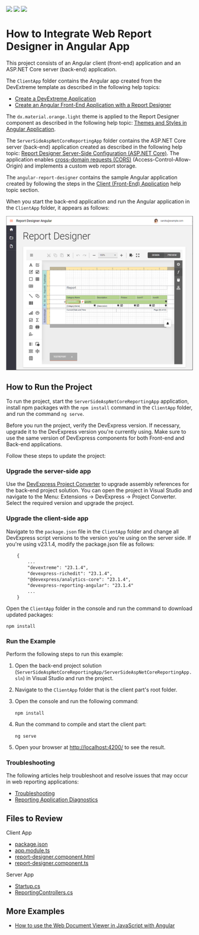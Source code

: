 <!-- default badges list -->
![](https://img.shields.io/endpoint?url=https://codecentral.devexpress.com/api/v1/VersionRange/128596902/2023.2)
[![](https://img.shields.io/badge/Open_in_DevExpress_Support_Center-FF7200?style=flat-square&logo=DevExpress&logoColor=white)](https://supportcenter.devexpress.com/ticket/details/T566422)
[![](https://img.shields.io/badge/📖_How_to_use_DevExpress_Examples-e9f6fc?style=flat-square)](https://docs.devexpress.com/GeneralInformation/403183)
<!-- default badges end -->
# How to Integrate Web Report Designer in Angular App

This project consists of an Angular client (front-end) application and an ASP.NET Core server (back-end) application. 

The `ClientApp` folder contains the Angular app created from the DevExtreme template as described in the following help topics:

- [Create a DevExtreme Application](https://js.devexpress.com/Documentation/Guide/Angular_Components/Getting_Started/Create_a_DevExtreme_Application/)
- [Create an Angular Front-End Application with a Report Designer](https://docs.devexpress.com/XtraReports/119431/web-reporting/javascript-reporting/angular/report-designer/quick-start/report-designer-integration-in-angular)

The `dx.material.orange.light` theme is applied to the Report Designer component as described in the following help topic: [Themes and Styles in Angular Application](https://docs.devexpress.com/XtraReports/403931/web-reporting/javascript-reporting/angular/themes-and-styles?p=netframework).

The `ServerSideAspNetCoreReportingApp` folder contains the ASP.NET Core server (back-end) application created as described in the following help topic: [Report Designer Server-Side Configuration (ASP.NET Core)](https://docs.devexpress.com/XtraReports/400196/web-reporting/javascript-reporting/server-side-configuration/report-designer/report-designer-server-side-configuration-asp-net-core). The application enables [cross-domain requests (CORS)](https://developer.mozilla.org/en-US/docs/Web/HTTP/CORS) (Access-Control-Allow-Origin) and implements a custom web report storage.

The `angular-report-designer` contains the sample Angular application created by following the steps in the [Client (Front-End) Application](https://docs.devexpress.com/XtraReports/119431/web-reporting/javascript-reporting/angular/report-designer/quick-start/report-designer-integration-in-angular?f=theme#client-front-end-application) help topic section.

When you start the back-end application and run the Angular application in the `ClientApp` folder, it appears as follows:

![Web Report Designer Angular App](Images/screenshot.png)


## How to Run the Project

To run the project, start the `ServerSideAspNetCoreReportingApp` application, install npm packages with the `npm install` command in the `ClientApp` folder, and run the command `ng serve`.

Before you run the project, verify the DevExpress version. If necessary, upgrade it to the DevExpress version you're currently using. Make sure to use the same version of DevExpress components for both Front-end and Back-end applications.

Follow these steps to update the project:

### Upgrade the server-side app

Use the [DevExpress Project Converter](https://docs.devexpress.com/ProjectConverter/2529/project-converter) to upgrade assembly references for the back-end project solution. You can open the project in Visual Studio and navigate to the Menu: Extensions -> DevExpress -> Project Converter. Select the required version and upgrade the project.

### Upgrade the client-side app

Navigate to the `package.json` file in the `ClientApp` folder and change all DevExpress script versions to the version you're using on the server side. If you're using v23.1.4, modify the package.json file as follows:

```
    {
        ...
        "devextreme": "23.1.4",
        "devexpress-richedit": "23.1.4",
        "@devexpress/analytics-core": "23.1.4",
        "devexpress-reporting-angular": "23.1.4"
        ...
    }
```

Open the `ClientApp` folder in the console and run the command to download updated packages:

```
npm install
```

### Run the Example
Perform the following steps to run this example:

1. Open the back-end project solution (`ServerSideAspNetCoreReportingApp/ServerSideAspNetCoreReportingApp.sln`) in Visual Studio and run the project.
2. Navigate to the `ClientApp` folder that is the client part's root folder.
3. Open the console and run the following command:

    ```npm install```

4. Run the command to compile and start the client part:

    ```ng serve```

5. Open your browser at [http://localhost:4200/](http://localhost:4200/) to see the result.

### Troubleshooting 

The following articles help troubleshoot and resolve issues that may occur in web reporting applications:
* [Troubleshooting](https://docs.devexpress.com/XtraReports/401726/web-reporting/general-information/troubleshooting)
* [Reporting Application Diagnostics](https://docs.devexpress.com/XtraReports/401687/web-reporting/general-information/application-diagnostics)

## Files to Review

Client App

- [package.json](ClientApp/package.json)
- [app.module.ts](ClientApp/src/app/app.module.ts)
- [report-designer.component.html](ClientApp/src/app/pages/report-designer/report-designer.component.html)
- [report-designer.component.ts](ClientApp/src/app/pages/report-designer/report-designer.component.ts)

Server App

- [Startup.cs](ServerSideAspNetCoreReportingApp/ServerSideAspNetCoreReportingApp/Startup.cs)
- [ReportingControllers.cs](ServerSideAspNetCoreReportingApp/ServerSideAspNetCoreReportingApp/Controllers/ReportingControllers.cs)

## More Examples

* [How to use the Web Document Viewer in JavaScript with Angular](https://github.com/DevExpress-Examples/Reporting_how-to-use-the-web-document-viewer-in-javascript-with-angular-t566419)
